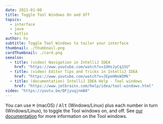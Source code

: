```yaml
---
date: 2021-01-08
title: Toggle Tool Windows On and Off
topics:
  - interface
  - java
  - kotlin
author: hs
subtitle: Toggle Tool Windows to tailor your interface
thumbnail: ./thumbnail.png
cardThumbnail: ./card.png
seealso:
  - title: (video) Navigation in IntelliJ IDEA
    href: "https://www.youtube.com/watch?v=1UHsJyCq1SU"
  - title: (video) Editor Tips and Tricks in IntelliJ IDEA
    href: "https://www.youtube.com/watch?v=JEpeHNsWIMk"
  - title: (documentation) IntelliJ IDEA Help - Tool windows
    href: "https://www.jetbrains.com/help/idea/tool-windows.html"
video: "https://youtu.be/QFjyuqjnmB4"
---
```


You can use <kbd>⌘</kbd> (macOS) / <kbd>Alt</kbd> (Windows/Linux) plus each number in turn (Windows/Linux), to toggle the Tool windows on, and off. See [our documentation](https://www.jetbrains.com/help/idea/tool-windows.html) for more information on the Tool windows.
